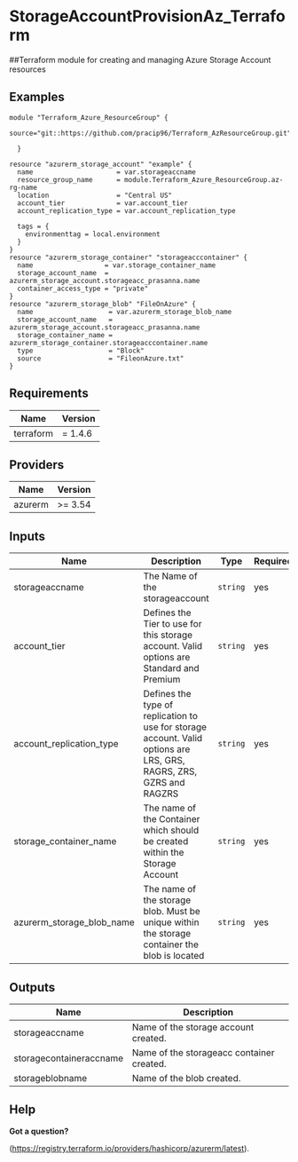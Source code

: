 # StorageAccountProvisionAz_Terraform

##Terraform module for creating and managing Azure Storage Account resources

## Examples

```
module "Terraform_Azure_ResourceGroup" {
  source="git::https://github.com/pracip96/Terraform_AzResourceGroup.git"
  
  }

resource "azurerm_storage_account" "example" {
  name                     = var.storageaccname
  resource_group_name      = module.Terraform_Azure_ResourceGroup.az-rg-name
  location                 = "Central US"
  account_tier             = var.account_tier
  account_replication_type = var.account_replication_type

  tags = {
    environmenttag = local.environment
  }
}
resource "azurerm_storage_container" "storageacccontainer" {
  name                  = var.storage_container_name
  storage_account_name  = azurerm_storage_account.storageacc_prasanna.name
  container_access_type = "private"
}
resource "azurerm_storage_blob" "FileOnAzure" {
  name                   = var.azurerm_storage_blob_name
  storage_account_name   = azurerm_storage_account.storageacc_prasanna.name
  storage_container_name = azurerm_storage_container.storageacccontainer.name
  type                   = "Block"
  source                 = "FileonAzure.txt"
}
```

## Requirements

| Name | Version |
| --- | --- |
| terraform | = 1.4.6 |

## Providers

| Name | Version |
| --- | --- |
| azurerm | >= 3.54 |

## Inputs

| Name | Description | Type | Required |
| --- | --- | --- | --- |
| storageaccname | The Name of the storageaccount | `string` | yes |
| account_tier | Defines the Tier to use for this storage account. Valid options are Standard and Premium | `string` | yes |
| account_replication_type | Defines the type of replication to use for storage account. Valid options are LRS, GRS, RAGRS, ZRS, GZRS and RAGZRS | `string` | yes |
| storage_container_name | The name of the Container which should be created within the Storage Account | `string` | yes |
| azurerm_storage_blob_name | The name of the storage blob. Must be unique within the storage container the blob is located | `string` | yes |

## Outputs

| Name | Description |
| --- | --- |
| storageaccname | Name of the storage account created. |
| storagecontaineraccname | Name of the storageacc container created. |
| storageblobname |Name of the blob created. |

## Help

**Got a question?**

(https://registry.terraform.io/providers/hashicorp/azurerm/latest).




